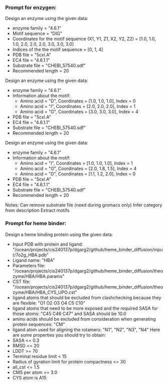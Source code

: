 ### Prompt for enzygen:

Design an enzyme using the given data: 
- enzyme family = "4.6.1" 
- Motif sequence = "DIG"
- Coordinates for the motif sequence (X1, Y1, Z1, X2, Y2, Z2) = [1.0, 1.0, 1.0, 2.0, 2.0, 2.0, 3.0, 3.0, 3.0] 
- Indices of the the motif sequence = [0, 1, 4] 
- PDB file = "5cxl.A" 
- EC4 file = "4.6.1.1" 
- Substrate file = "CHEBI_57540.sdf" 
- Recommended length = 20 

<!-- ----------------------------------------
Design an enzyme using the given data: - enzyme family = \"4.6.1\" - Motif sequence = \"DIG\" - Coordinates for the motif sequence (X1, Y1, Z1, X2, Y2, Z2) = [1.0, 1.0, 1.0, 2.0, 2.0, 2.0, 3.0, 3.0, 3.0] - Indices of the the motif sequence = [0, 1, 4] - PDB file = \"5cxl.A\" - EC4 file = \"4.6.1.1\" - Substrate file = \"CHEBI_57540.sdf\" - Recommended length = 20
---------------------------------------- -->

Design an enzyme using the given data: 
- enzyme family = "4.6.1" 
- Information about the motif:
    - Amino acid = "D", Coordinates = [1.0, 1.0, 1.0], Index = 0
    - Amino acid = "I", Coordinates = [2.0, 2.0, 2.0], Index = 1
    - Amino acid = "G", Coordinates = [3.0, 3.0, 3.0], Index = 4
- PDB file = "5cxl.A" 
- EC4 file = "4.6.1.1" 
- Substrate file = "CHEBI_57540.sdf" 
- Recommended length = 20 

<!-- ----------------------------------------
Design an enzyme using the given data:\\n- enzyme family = \"4.6.1\" - Information about the motif:\\n    - Amino acid = \"D\", Coordinates = [1.0, 1.0, 1.0], Index = 0\\n    - Amino acid = \"I\", Coordinates = [2.0, 2.0, 2.0], Index = 1\\n    - Amino acid = \"G\", Coordinates = [3.0, 3.0, 3.0], Index = 4\\n- PDB file = \"5cxl.A\"\\n- EC4 file = \"4.6.1.1\"\\n- Substrate file = \"CHEBI_57540.sdf\"\\n- Recommended length = 20
---------------------------------------- -->

Design an enzyme using the given data: 
- enzyme family = "4.6.1" 
- Information about the motif:
    - Amino acid = "I", Coordinates = [1.0, 1.0, 1.0], Index = 1
    - Amino acid = "G", Coordinates = [2.0, 1.8, 1.5], Index = 4
    - Amino acid = "D", Coordinates = [1.1, 1.2, 2.0], Index = 0
- PDB file = "5cxl.A" 
- EC4 file = "4.6.1.1" 
- Substrate file = "CHEBI_57540.sdf"
- Recommended length = 20 

Notes:
Can remove substrate file (need during gromacs only)
Infer category from description
Extract motifs

<!-- ----------------------------------------
Design an enzyme using the given data:\\n- enzyme family = \"4.6.1\" - Information about the motif:\\n    - Amino acid = \"I\", Coordinates = [1.0, 1.0, 1.0], Index = 1\\n    - Amino acid = \"G\", Coordinates = [2.0, 1.8, 1.5], Index = 4\\n    - Amino acid = \"D\", Coordinates = [1.1, 1.2, 2.0], Index = 0\\n- PDB file = \"5cxl.A\"\\n- EC4 file = \"4.6.1.1\"\\n- Substrate file = \"CHEBI_57540.sdf\"\\n- Recommended length = 20
---------------------------------------- -->

### Prompt for heme binder:

Design a heme binding protein using the given data: 
- Input PDB with protein and ligand: "/ocean/projects/cis240137p/dgarg2/github/heme_binder_diffusion/input/7o2g_HBA.pdb"
- Ligand name: "HBA"
- Parameters file: "/ocean/projects/cis240137p/dgarg2/github/heme_binder_diffusion/theozyme/HBA/HBA.params"
- CST file: "/ocean/projects/cis240137p/dgarg2/github/heme_binder_diffusion/theozyme/HBA/HBA_CYS_UPO.cst"
- ligand atoms that should be excluded from clashchecking because they are flexible: "O1 O2 O3 O4 C5 C10"
- ligand atoms that need to be more exposed and the required SASA for those atoms: "C45 C46 C47" and SASA should be 10.0
- amino acids should be excluded from consideration when generating protein sequences: "CM"
- ligand atom used for aligning the rotamers: "N1", "N2", "N3", "N4"
Here are some properties you should try to obtain:
- SASA <= 0.3
- RMSD <= 20
- LDDT >= 70
- Terminal residue limit < 15
- Radius of gyration limit for protein compactness <= 30
- all_cst <= 1.5
- CMS per atom >= 3.0
- CYS atom is A15

<!-- ----------------------------------------
Design a heme binding protein using the given data: \\n- Input PDB with protein and ligand: "/ocean/projects/cis240137p/dgarg2/github/heme_binder_diffusion/input/7o2g_HBA.pdb"\\n- Ligand name: "HBA"\\n- Parameters file: "/ocean/projects/cis240137p/dgarg2/github/heme_binder_diffusion/theozyme/HBA/HBA.params"\\n- CST file: "/ocean/projects/cis240137p/dgarg2/github/heme_binder_diffusion/theozyme/HBA/HBA_CYS_UPO.cst"\\n- ligand atoms that should be excluded from clashchecking because they are flexible: "O1 O2 O3 O4 C5 C10"\\n- ligand atoms that need to be more exposed and the required SASA for those atoms: "C45 C46 C47" and SASA should be 10.0\\n- amino acids should be excluded from consideration when generating protein sequences: "CM"\\n- ligand atom used for aligning the rotamers: "N1", "N2", "N3", "N4"\\nHere are some properties you should try to obtain:\\n- SASA <= 0.3\\n- RMSD <= 20\\n- LDDT >= 70\\n- Terminal residue limit < 15\\n- Radius of gyration limit for protein compactness <= 30\\n- all_cst <= 1.5\\n- CMS per atom >= 3.0\\n- CYS atom is A15
---------------------------------------- -->
